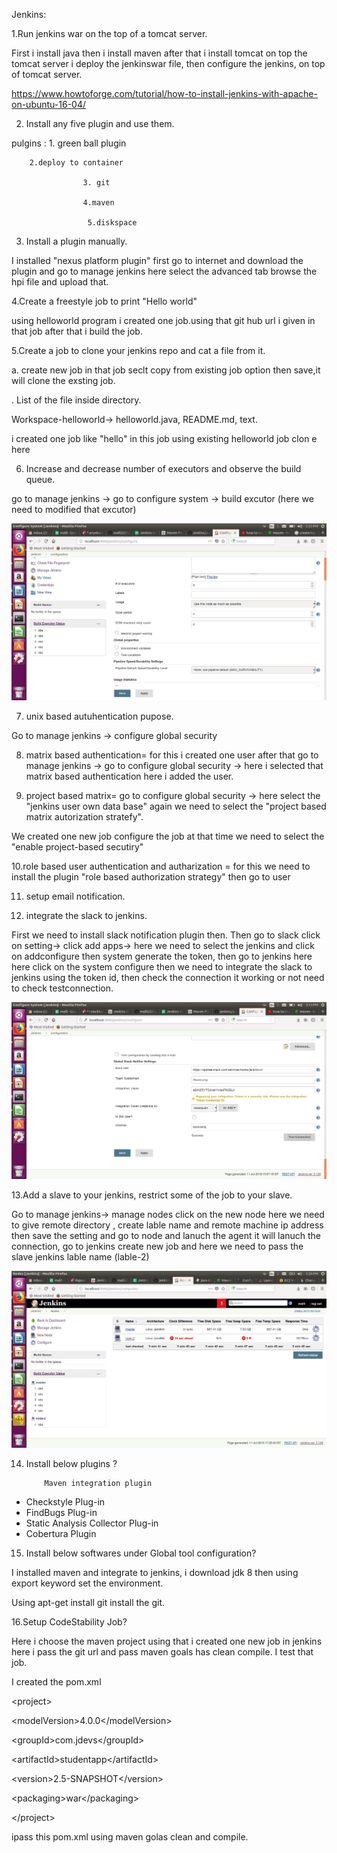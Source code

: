 Jenkins:

1.Run jenkins war on the top of a tomcat server.

 First i install java then i install maven after that i install tomcat on top the tomcat server i deploy the jenkinswar file, then configure the jenkins, on top of tomcat server.

https://www.howtoforge.com/tutorial/how-to-install-jenkins-with-apache-on-ubuntu-16-04/

2. Install any five plugin and use them.

 pulgins : 1. green ball plugin

        2.deploy to container

                    3. git

                    4.maven

                     5.diskspace

3. Install a plugin manually.

I installed &quot;nexus platform plugin&quot; first go to internet and download the plugin and go to manage jenkins here select the advanced tab browse the hpi file and upload that.

4.Create a freestyle job to print &quot;Hello world&quot;

 using helloworld program i created one job.using that git hub url i given in that job after that i build the job.

5.Create a job to clone your jenkins repo and cat a file from it.

 a. create new job in that job seclt copy from existing job option then save,it will clone the exsting job.

. List of the file inside directory.

 Workspace-helloworld-&gt; helloworld.java, README.md, text.

 i created one job like &quot;hello&quot; in this job using existing helloworld job clon e here







6. Increase and decrease number of executors and observe the build queue.

go to manage jenkins -&gt; go to configure system -&gt; build excutor (here we need to modified that excutor)

![build](https://github.com/malli2221/ops/blob/master/imgr/jenkins1%202018-07-11%2014-25-29.png)





7. unix based autuhentication pupose.

Go to manage jenkins -&gt; configure global security

8. matrix based authentication= for this i created one user after that go to manage jenkins -&gt; go to configure global security -&gt; here i selected that matrix based authentication here i added the user.

9. project based matrix= go to configure global security -&gt; here select the &quot;jenkins  user own data base&quot; again we need to select the &quot;project based matrix autorization stratefy&quot;.

We created one new job configure the job at that time we need to select the &quot;enable project-based secutiry&quot;





10.role based user authentication and autharization = for this we need to install the plugin  &quot;role based authorization strategy&quot;  then go to user

11. setup email notification.



12. integrate the slack to jenkins.

 First we need to install slack notification plugin then. Then go to slack click on setting-&gt; click add apps-&gt; here we need to select the jenkins and click on addconfigure then system generate the token, then go to jenkins here here click on the system configure then we need to integrate the slack to jenkins using the token id, then check the connection it working or not need to check testconnection.

![slack](https://github.com/malli2221/ops/blob/master/imgr/jenkins%2022018-07-11%2015-13-08.png)

13.Add a slave to your jenkins, restrict some of the job to your slave.

Go to manage jenkins-&gt; manage nodes click on the new node here we need to give remote directory , create lable name and remote machine ip address then save the setting and go to node  and lanuch the agent it will lanuch the connection, go to jenkins create new job and here we need to pass the slave jenkins lable name (lable-2)

![slave](https://github.com/malli2221/ops/blob/master/imgr/jenkins%2052018-07-11%2017-26-19.png)

14. Install below plugins ?

            Maven integration plugin

- Checkstyle Plug-in
- FindBugs Plug-in
- Static Analysis Collector Plug-in
- Cobertura Plugin

15. Install below softwares under Global tool configuration?

   I installed maven and integrate to jenkins, i download jdk 8 then using export keyword set the environment.

Using apt-get install git install the git.

16.Setup CodeStability Job?

 Here i choose the maven project using that i created one new job in jenkins here i pass the git url and pass maven goals has clean compile. I test that job.

I created the pom.xml

 &lt;project&gt;

&lt;modelVersion&gt;4.0.0&lt;/modelVersion&gt;

&lt;groupId&gt;com.jdevs&lt;/groupId&gt;

&lt;artifactId&gt;studentapp&lt;/artifactId&gt;

&lt;version&gt;2.5-SNAPSHOT&lt;/version&gt;

&lt;packaging&gt;war&lt;/packaging&gt;

&lt;/project&gt;

 ipass this pom.xml using maven golas clean and compile.

